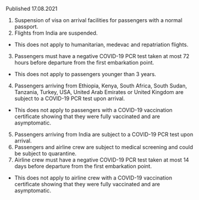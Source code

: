 Published 17.08.2021
1. Suspension of visa on arrival facilities for passengers with a normal passport.
2. Flights from India are suspended.
- This does not apply to humanitarian, medevac and repatriation flights.
3. Passengers must have a negative COVID-19 PCR test taken at most 72 hours before departure from the first embarkation point.
- This does not apply to passengers younger than 3 years.
4. Passengers arriving from Ethiopia, Kenya, South Africa, South Sudan, Tanzania, Turkey, USA, United Arab Emirates or United Kingdom are subject to a COVID-19 PCR test upon arrival.
- This does not apply to passengers with a COVID-19 vaccination certificate showing that they were fully vaccinated and are asymptomatic.
5. Passengers arriving from India are subject to a COVID-19 PCR test upon arrival. 
6. Passengers and airline crew are subject to medical screening and could be subject to quarantine.
7. Airline crew must have a negative COVID-19 PCR test taken at most 14 days before departure from the first embarkation point. 
- This does not apply to airline crew with a COVID-19 vaccination certificate showing that they were fully vaccinated and are asymptomatic.

